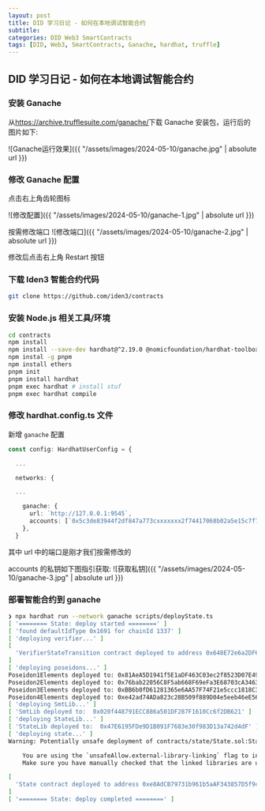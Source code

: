 ```yaml
---
layout: post
title: DID 学习日记 - 如何在本地调试智能合约
subtitle:
categories: DID Web3 SmartContracts
tags: [DID, Web3, SmartContracts, Ganache, hardhat, truffle]
---
```


## DID 学习日记 - 如何在本地调试智能合约

### 安装 Ganache

从<https://archive.trufflesuite.com/ganache/>下载 Ganache 安装包，运行后的图片如下:

![Ganache运行效果]({{ "/assets/images/2024-05-10/ganache.jpg" | absolute url }})

### 修改 Ganache 配置

点击右上角齿轮图标

![修改配置]({{ "/assets/images/2024-05-10/ganache-1.jpg" | absolute url }})

按需修改端口
![修改端口]({{ "/assets/images/2024-05-10/ganache-2.jpg" | absolute url }})

修改后点击右上角 Restart 按钮

### 下载 Iden3 智能合约代码

```bash
git clone https://github.com/iden3/contracts
```

### 安装 Node.js 相关工具/环境

```bash
cd contracts
npm install
npm install --save-dev hardhat@^2.19.0 @nomicfoundation/hardhat-toolbox@^3.0.0
npm instal -g pnpm
npm install ethers
pnpm init
pnpm install hardhat
pnpm exec hardhat # install stuf
pnpm exec hardhat compile
```

### 修改 hardhat.config.ts 文件

新增 `ganache` 配置

```typescript
const config: HardhatUserConfig = {

  ...

  networks: {

  ...

    ganache: {
      url: `http://127.0.0.1:9545`,
      accounts: [`0x5c3de83944f2df847a773cxxxxxxx2f74417068b02a5e15c7f72d0f3b6ef8f7`],
    },
  }
```

其中 url 中的端口是刚才我们按需修改的

accounts 的私钥如下图指引获取:
![获取私钥]({{ "/assets/images/2024-05-10/ganache-3.jpg" | absolute url }})

### 部署智能合约到 ganache

```bash
❯ npx hardhat run --network ganache scripts/deployState.ts
[ '======== State: deploy started ========' ]
[ 'found defaultIdType 0x1691 for chainId 1337' ]
[ 'deploying verifier...' ]
[
  'VerifierStateTransition contract deployed to address 0x648E72e6a2DF623Dd19036D40943A1318a275305 from 0xb065B82050E5EF5B7c414f3A32813D89319444CA'
]
[ 'deploying poseidons...' ]
Poseidon1Elements deployed to: 0x81AeA5D1941f5E1aDF463C03ec2f8523D07E4945
Poseidon2Elements deployed to: 0x76bab22056C8F5ab668F69eFa3E68703cA34636a
Poseidon3Elements deployed to: 0xBB6b0fD61281365e6AA57F74F21e5ccc1818C394
Poseidon4Elements deployed to: 0xe42ad74ADa823c28B509f889D04e5eeb46eE56a4
[ 'deploying SmtLib...' ]
[ 'SmtLib deployed to:  0x020f448791ECC886a501DF287F1610Cc6f2DB621' ]
[ 'deploying StateLib...' ]
[ 'StateLib deployed to:  0x47E6195FDe9D1B091F7683e30f983D13a742d4dF' ]
[ 'deploying state...' ]
Warning: Potentially unsafe deployment of contracts/state/State.sol:State

    You are using the `unsafeAllow.external-library-linking` flag to include external libraries.
    Make sure you have manually checked that the linked libraries are upgrade safe.

[
  'State contract deployed to address 0xe8AdCB79731b961b5aAF343857D5f9c9967913BD from 0xb065B82050E5EF5B7c414f3A32813D89319444CA'
]
[ '======== State: deploy completed ========' ]

```
